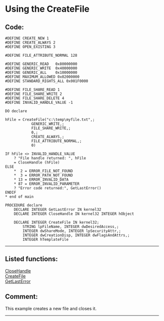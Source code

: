 
# Using the CreateFile

## Code:
```foxpro  
#DEFINE CREATE_NEW 1
#DEFINE CREATE_ALWAYS 2
#DEFINE OPEN_EXISTING 3

#DEFINE FILE_ATTRIBUTE_NORMAL 128

#DEFINE GENERIC_READ   0x80000000
#DEFINE GENERIC_WRITE  0x40000000
#DEFINE GENERIC_ALL    0x10000000
#DEFINE MAXIMUM_ALLOWED 0x02000000
#DEFINE STANDARD_RIGHTS_ALL 0x001F0000

#DEFINE FILE_SHARE_READ 1
#DEFINE FILE_SHARE_WRITE 2
#DEFINE FILE_SHARE_DELETE 4
#DEFINE INVALID_HANDLE_VALUE -1

DO declare

hFile = CreateFile("c:\temp\myfile.txt",;
			GENERIC_WRITE,;
			FILE_SHARE_WRITE,;
			0,;
			CREATE_ALWAYS,;
			FILE_ATTRIBUTE_NORMAL,;
			0)

IF hFile <> INVALID_HANDLE_VALUE
	? "File handle returned: ", hFile
	= CloseHandle (hFile)
ELSE
	*  2 = ERROR_FILE_NOT_FOUND
	*  3 = ERROR_PATH_NOT_FOUND
	* 13 = ERROR_INVALID_DATA
	* 87 = ERROR_INVALID_PARAMETER
	? "Error code returned:", GetLastError()
ENDIF
* end of main

PROCEDURE declare
	DECLARE INTEGER GetLastError IN kernel32
	DECLARE INTEGER CloseHandle IN kernel32 INTEGER hObject

	DECLARE INTEGER CreateFile IN kernel32;
		STRING lpFileName, INTEGER dwDesiredAccess,;
		INTEGER dwShareMode, INTEGER lpSecurityAttr,;
		INTEGER dwCreationDisp, INTEGER dwFlagsAndAttrs,;
		INTEGER hTemplateFile  
```  
***  


## Listed functions:
[CloseHandle](../libraries/kernel32/CloseHandle.md)  
[CreateFile](../libraries/kernel32/CreateFile.md)  
[GetLastError](../libraries/kernel32/GetLastError.md)  

## Comment:
This example creates a new file and closes it.  
  
***  


